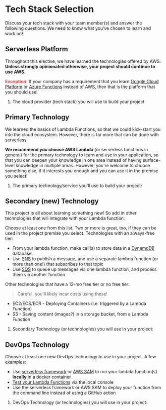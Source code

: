 # Tech Stack Selection
Discuss your tech stack with your team member(s) and answer the following questions. We need to know what you've chosen to learn and work on!

## Serverless Platform
Throughout this elective, we have learned the technologies offered by AWS. **Unless strongly opinionated otherwise, your project should continue to use AWS.**

<span style ="color: #FE4646">**Exception**</span>: If your company has a requirement that you learn [Google Cloud Platform](https://cloud.google.com/gcp) or [Azure Functions](https://azure.microsoft.com/en-us/products/functions/#overview) instead of AWS, then that is the platform that you should use!

1. The cloud provider (tech stack) you will use to build your project

## Primary Technology

We learned the basics of Lambda Functions, so that we could kick-start you into the cloud ecosystem. However, there is far more that can be done with serverless.

**We recommend you choose AWS Lambda** (or serverless functions in general) for the primary technology to learn and use in your application, so that you can deepen your knowledge in one area instead of having surface-level knowledge in multiple areas. However, you're welcome to choose something else, if it interests you enough and you can use it in the premise you select!

1. The primary technology/service you'll use to build your project:

## Secondary (new) Technology

This project is all about learning something new! So add in other technologies that will integrate with your Lambda function.

Choose at least one from this list. Two or more is great, too, if they can be used in the project premise you select. Technologies with an always-free tier:
- From your lambda function, make call(s) to store data in a [DynamoDB](https://aws.amazon.com/dynamodb/) database.
- Use [SNS](https://aws.amazon.com/sns/) to publish a message, and use a separate lambda function (or more than one!) that subscribes to that topic
- Use [SQS](https://aws.amazon.com/sqs/) to queue up messages via one lambda function, and process them via another function



Other technologies that have a 12-mo free tier or no free tier:
> Careful, you'll likely incur costs using these!
- EC2/ECS/ECR - Deploying Containers (i.e. triggered by a Lambda Function)
- S3 - Saving content (images?) in a storage bucket, from a Lambda Function

1. Secondary Technology (or technologies) you will use in your project:

## DevOps Technology
Choose at least one new DevOps technology to use in your project. A few examples:
- Use [serverless framework](https://www.serverless.com/blog/container-support-for-lambda) or [AWS SAM](https://aws.amazon.com/serverless/sam/) to run your lambda function(s) **locally** in a docker container
- [Test your Lambda Functions](https://aws.amazon.com/serverless/sam/) via the local console
- Use the serverless framework or AWS SAM to deploy your function from the command line instead of using a GitHub action

1. DevOps Technology (or technologies) you will use in your project:
